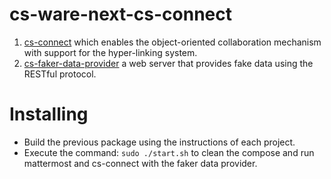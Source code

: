 # cs-ware-next-cs-connect

1. [cs-connect](https://github.com/CS-AWARE-NEXT/cs-aware-next-cs-connect/tree/main/cs-connect) which enables the object-oriented collaboration mechanism with support for the hyper-linking system.
1. [cs-faker-data-provider](https://github.com/CS-AWARE-NEXT/cs-aware-next-cs-connect/tree/main/cs-faker-data-provider) a web server that provides fake data using the RESTful protocol.

# Installing
- Build the previous package using the instructions of each project.
- Execute the command: `sudo ./start.sh` to clean the compose and run mattermost and cs-connect with the faker data provider.

